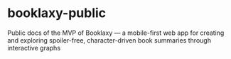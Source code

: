 # booklaxy-public
Public docs of the MVP of Booklaxy — a mobile-first web app for creating and exploring spoiler-free, character-driven book summaries through interactive graphs
